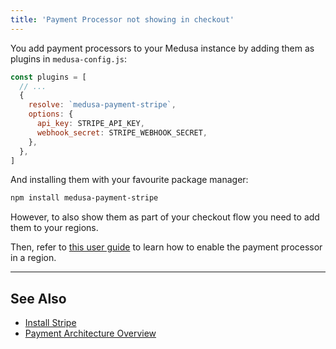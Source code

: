 ```yaml
---
title: 'Payment Processor not showing in checkout'
---
```


You add payment processors to your Medusa instance by adding them as plugins in `medusa-config.js`:

```js title="medusa-config.js"
const plugins = [
  // ...
  {
    resolve: `medusa-payment-stripe`,
    options: {
      api_key: STRIPE_API_KEY,
      webhook_secret: STRIPE_WEBHOOK_SECRET,
    },
  },
]
```

And installing them with your favourite package manager:

```bash npm2yarn
npm install medusa-payment-stripe
```

However, to also show them as part of your checkout flow you need to add them to your regions.

Then, refer to [this user guide](../user-guide/regions/providers.mdx) to learn how to enable the payment processor in a region.

---

## See Also

- [Install Stripe](../plugins/payment/stripe.mdx)
- [Payment Architecture Overview](../modules/carts-and-checkout/payment.md)
